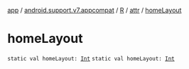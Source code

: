 [app](../../../index.md) / [android.support.v7.appcompat](../../index.md) / [R](../index.md) / [attr](index.md) / [homeLayout](.)

# homeLayout

`static val homeLayout: `[`Int`](https://kotlinlang.org/api/latest/jvm/stdlib/kotlin/-int/index.html)
`static val homeLayout: `[`Int`](https://kotlinlang.org/api/latest/jvm/stdlib/kotlin/-int/index.html)